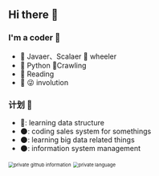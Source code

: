 ## Hi there :wave:

### I'm a coder :older_man:

- :memo: Javaer、Scalaer :ferris_wheel: wheeler
- :shell: Python :bug:Crawling
- :book: Reading   
- :raising_hand: :stuck_out_tongue_winking_eye: involution

### 计划 :calendar:
- 🌙: learning data structure
- 🌑: coding sales system for somethings
- 🌑: learning big data related things
- 🌑: information system management



 <img src="https://github-readme-stats.vercel.app/api?username=poplar-hub&amp;show_icons=true&amp;theme=Gradient" alt="private github information" style="zoom: 67%;" />

 <img src="https://github-readme-stats.vercel.app/api/top-langs/?username=poplar-hub&amp;layout=compact&amp;langs_count=8&amp;hide_border=true" alt="private language" style="zoom: 67%;" />

<!--
|  分级  | 阅读完成度 | 含义 |
| :---: | -------- | ---- |
|   1   | :full_moon: | :full_moon_with_face: 完成阅读，方法/字段已读完，实现过程已了解 |
|   2   | :waxing_gibbous_moon: | 完成阅读，方法/字段已读完，但一些实现细节未掌握 |
|   3   | :first_quarter_moon: | 正在阅读，方法/字段未读完，理解了大部分特性 |
|   4   | :waxing_crescent_moon: | 正在阅读，方法/字段未读完，只涉猎了一部分特性 |
|   5   | :new_moon: | :new_moon_with_face: 初步接触，有限的了解，大概知道该类的作用 |
|   6   |:crescent_moon:|月牙|
-->

